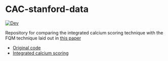 # CAC-stanford-data
[![Dev](https://img.shields.io/badge/docs-dev-blue.svg)](https://molloilab.github.io/CAC-stanford-data/)

Repository for comparing the integrated calcium scoring technique with the FQM technique laid out in [this paper](https://aapm.onlinelibrary.wiley.com/doi/10.1002/mp.14912)

* [Original code](https://github.com/nwerf/FQM_Analysis)
* [Integrated calcium scoring](https://github.com/Dale-Black/CalciumScoring.jl)
